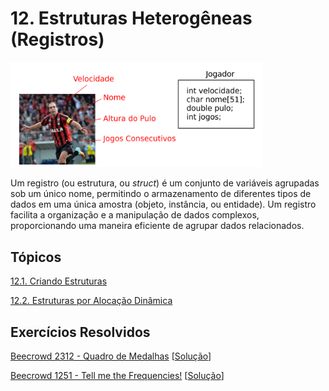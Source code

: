 # 12. Estruturas Heterogêneas (Registros)

<img src="images/estruturas.png" width="80%" height="80%">

Um registro (ou estrutura, ou *struct*) é um conjunto de variáveis agrupadas sob um único nome, permitindo o armazenamento de diferentes tipos de dados em uma única amostra (objeto, instância, ou entidade). Um registro facilita a organização e a manipulação de dados complexos, proporcionando uma maneira eficiente de agrupar dados relacionados.

## Tópicos

[12.1. Criando Estruturas](definicao.md)

[12.2. Estruturas por Alocação Dinâmica](dynamic_structs.md)

## Exercícios Resolvidos

[Beecrowd 2312 - Quadro de Medalhas](https://judge.beecrowd.com/en/problems/view/2312) [[Solução](upsolving/beecrowd_2312.c)]

[Beecrowd 1251 - Tell me the Frequencies!](https://judge.beecrowd.com/en/problems/view/1251) [[Solução](upsolving/beecrowd_1251.c)]

